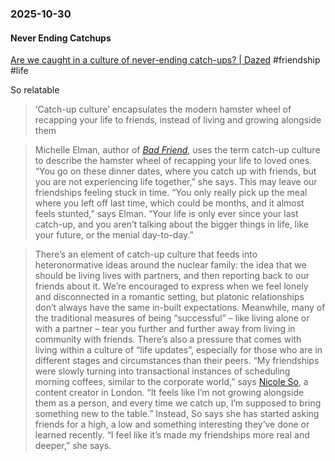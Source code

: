 ### 2025-10-30
#### Never Ending Catchups
[Are we caught in a culture of never-ending catch-ups? \| Dazed](https://www.dazeddigital.com/life-culture/article/68983/1/so-excited-to-catch-up-culture-friendship-recaps-friends) #friendship #life 

So relatable

> ‘Catch-up culture’ encapsulates the modern hamster wheel of recapping your life to friends, instead of living and growing alongside them

> Michelle Elman, author of [_Bad Friend_](https://www.michelleelman.com/bad-friend/), uses the term catch-up culture to describe the hamster wheel of recapping your life to loved ones. “You go on these dinner dates, where you catch up with friends, but you are not experiencing life together,” she says. This may leave our friendships feeling stuck in time. “You only really pick up the meal where you left off last time, which could be months, and it almost feels stunted,” says Elman. “Your life is only ever since your last catch-up, and you aren’t talking about the bigger things in life, like your future, or the menial day-to-day.”

> There’s an element of catch-up culture that feeds into heteronormative ideas around the nuclear family: the idea that we should be living lives with partners, and then reporting back to our friends about it. We’re encouraged to express when we feel lonely and disconnected in a romantic setting, but platonic relationships don’t always have the same in-built expectations. Meanwhile, many of the traditional measures of being “successful” – like living alone or with a partner – tear you further and further away from living in community with friends. There’s also a pressure that comes with living within a culture of “life updates”, especially for those who are in different stages and circumstances than their peers. “My friendships were slowly turning into transactional instances of scheduling morning coffees, similar to the corporate world,” says [Nicole So](https://www.instagram.com/nicoleso__/), a content creator in London. “It feels like I’m not growing alongside them as a person, and every time we catch up, I’m supposed to bring something new to the table.” Instead, So says she has started asking friends for a high, a low and something interesting they’ve done or learned recently. “I feel like it’s made my friendships more real and deeper,” she says.